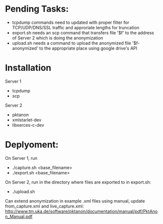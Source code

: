 # Pending Tasks:
- tcpdump commands need to updated with proper filter for TCP/UDP/DNS/SSL traffic and approriate lengths for truncation
- export.sh needs an scp command that transfers file '$f' to the address of Server 2 which is doing the anonymization
- upload.sh needs a command to upload the anonymized file '$f-anonymized' to the appropriate place using google drive's API

# Installation 
Server 1
  - tcpdump
  - scp
  
Server 2
  - pktanon
  - xmlstarlet-dev
  - libxerces-c-dev

# Deplyoment:

On Server 1, run
  - ./capture.sh <base_filename>
  - ./export.sh <base_filename> 

On Server 2, run in the directory where files are exported to in export.sh:
  - ./upload.sh

Can extend anonymization in example .xml files using manual, update from_capture.xml and live_capture.xml:
http://www.tm.uka.de/software/pktanon/documentation/manual/pdf/PktAnon_Manual.pdf

